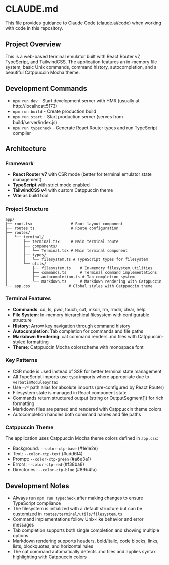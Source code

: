 # CLAUDE.md

This file provides guidance to Claude Code (claude.ai/code) when working with code in this repository.

## Project Overview

This is a web-based terminal emulator built with React Router v7, TypeScript, and TailwindCSS. The application features an in-memory file system, basic Unix commands, command history, autocompletion, and a beautiful Catppuccin Mocha theme.

## Development Commands

- `npm run dev` - Start development server with HMR (usually at http://localhost:5173)
- `npm run build` - Create production build
- `npm run start` - Start production server (serves from build/server/index.js)
- `npm run typecheck` - Generate React Router types and run TypeScript compiler

## Architecture

### Framework
- **React Router v7** with CSR mode (better for terminal emulator state management)
- **TypeScript** with strict mode enabled
- **TailwindCSS v4** with custom Catppuccin theme
- **Vite** as build tool

### Project Structure
```
app/
├── root.tsx                 # Root layout component
├── routes.ts                # Route configuration
├── routes/
│   └── terminal/
│       ├── terminal.tsx     # Main terminal route
│       ├── components/
│       │   └── Terminal.tsx # Main terminal component
│       ├── types/
│       │   └── filesystem.ts # TypeScript types for filesystem
│       └── utils/
│           ├── filesystem.ts    # In-memory filesystem utilities
│           ├── commands.ts      # Terminal command implementations
│           ├── autocompletion.ts # Tab completion system
│           └── markdown.ts      # Markdown rendering with Catppuccin
└── app.css                 # Global styles with Catppuccin theme
```

### Terminal Features
- **Commands**: cd, ls, pwd, touch, cat, mkdir, rm, rmdir, clear, help
- **File System**: In-memory hierarchical filesystem with configurable structure
- **History**: Arrow key navigation through command history
- **Autocompletion**: Tab completion for commands and file paths
- **Markdown Rendering**: cat command renders .md files with Catppuccin-styled formatting
- **Theme**: Catppuccin Mocha colorscheme with monospace font

### Key Patterns
- CSR mode is used instead of SSR for better terminal state management
- All TypeScript imports use `type` imports where appropriate due to `verbatimModuleSyntax`
- Use `~/*` path alias for absolute imports (pre-configured by React Router)
- Filesystem state is managed in React component state
- Commands return structured output (string or OutputSegment[]) for rich formatting
- Markdown files are parsed and rendered with Catppuccin theme colors
- Autocompletion handles both command names and file paths

### Catppuccin Theme
The application uses Catppuccin Mocha theme colors defined in `app.css`:
- Background: `--color-ctp-base` (#1e1e2e)
- Text: `--color-ctp-text` (#cdd6f4)
- Prompt: `--color-ctp-green` (#a6e3a1)
- Errors: `--color-ctp-red` (#f38ba8)
- Directories: `--color-ctp-blue` (#89b4fa)

## Development Notes

- Always run `npm run typecheck` after making changes to ensure TypeScript compliance
- The filesystem is initialized with a default structure but can be customized in `routes/terminal/utils/filesystem.ts`
- Command implementations follow Unix-like behavior and error messages
- Tab completion supports both single completion and showing multiple options
- Markdown rendering supports headers, bold/italic, code blocks, links, lists, blockquotes, and horizontal rules
- The cat command automatically detects .md files and applies syntax highlighting with Catppuccin colors